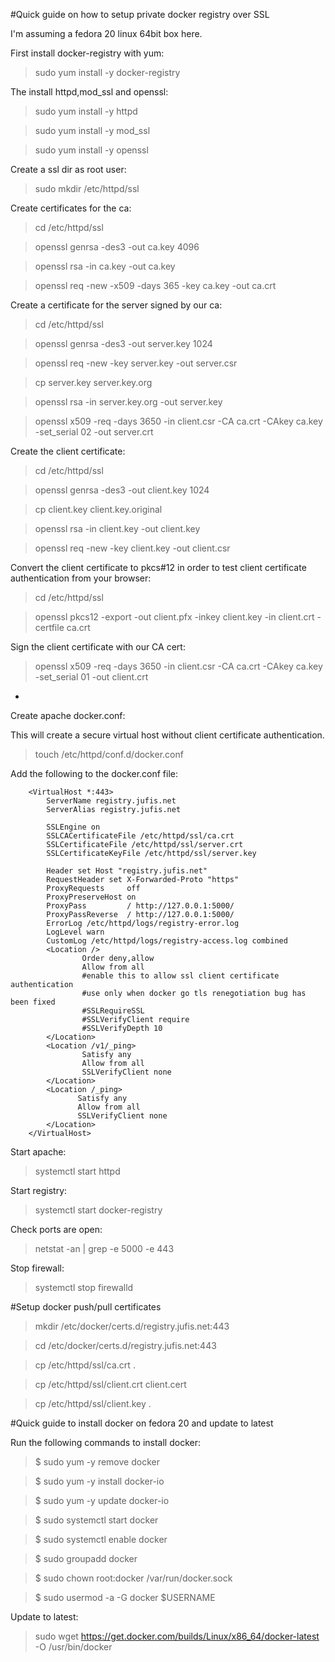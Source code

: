 #Quick guide on how to setup private docker registry over SSL

I'm assuming a fedora 20 linux 64bit box here.

First install docker-registry with yum:

>sudo yum install -y docker-registry

The install httpd,mod_ssl and openssl:

>sudo yum install -y httpd

>sudo yum install -y mod_ssl

>sudo yum install -y openssl


Create a ssl dir as root user:

>sudo mkdir /etc/httpd/ssl


Create certificates for the ca:

>cd /etc/httpd/ssl

>openssl genrsa -des3 -out ca.key 4096

>openssl rsa -in ca.key -out ca.key

>openssl req -new -x509 -days 365 -key ca.key -out ca.crt


Create a certificate for the server signed by our ca:

>cd /etc/httpd/ssl

>openssl genrsa -des3 -out server.key 1024

>openssl req -new -key server.key -out server.csr

>cp server.key server.key.org

>openssl rsa -in server.key.org -out server.key

>openssl x509 -req -days 3650 -in client.csr -CA ca.crt -CAkey ca.key -set_serial 02 -out server.crt


Create the client certificate:

>cd /etc/httpd/ssl

>openssl genrsa -des3 -out client.key 1024

>cp client.key client.key.original

>openssl rsa -in client.key -out client.key

>openssl req -new -key client.key -out client.csr


Convert the client certificate to pkcs#12 in order to test client certificate authentication from your browser:

>cd /etc/httpd/ssl

>openssl pkcs12 -export -out client.pfx -inkey client.key -in client.crt -certfile ca.crt


Sign the client certificate with our CA cert:

>openssl x509 -req -days 3650 -in client.csr -CA ca.crt -CAkey ca.key -set_serial 01 -out client.crt

-
Create apache docker.conf:

This will create a secure virtual host without client certificate authentication.

>touch /etc/httpd/conf.d/docker.conf

Add the following to the docker.conf file:

		<VirtualHost *:443>
	        ServerName registry.jufis.net
	        ServerAlias registry.jufis.net
	
	        SSLEngine on
	        SSLCACertificateFile /etc/httpd/ssl/ca.crt
	        SSLCertificateFile /etc/httpd/ssl/server.crt
	        SSLCertificateKeyFile /etc/httpd/ssl/server.key
	
	        Header set Host "registry.jufis.net"
	        RequestHeader set X-Forwarded-Proto "https"
	        ProxyRequests     off
	        ProxyPreserveHost on
	        ProxyPass         / http://127.0.0.1:5000/
	        ProxyPassReverse  / http://127.0.0.1:5000/
	        ErrorLog /etc/httpd/logs/registry-error.log
	        LogLevel warn
	        CustomLog /etc/httpd/logs/registry-access.log combined
	        <Location />
	                Order deny,allow
	                Allow from all
	                #enable this to allow ssl client certificate authentication
	                #use only when docker go tls renegotiation bug has been fixed
	                #SSLRequireSSL
	                #SSLVerifyClient require
	                #SSLVerifyDepth 10
	        </Location>
	        <Location /v1/_ping>
	                Satisfy any
	                Allow from all
	                SSLVerifyClient none
	        </Location>
	        <Location /_ping>
	               Satisfy any
	               Allow from all
	               SSLVerifyClient none
	        </Location>
		</VirtualHost>

Start apache:

>systemctl start httpd

Start registry:

>systemctl start docker-registry

Check ports are open:

>netstat -an | grep -e 5000 -e 443

Stop firewall:

>systemctl stop firewalld


#Setup docker push/pull certificates

>mkdir /etc/docker/certs.d/registry.jufis.net:443

>cd /etc/docker/certs.d/registry.jufis.net:443

>cp /etc/httpd/ssl/ca.crt .

>cp /etc/httpd/ssl/client.crt client.cert

>cp /etc/httpd/ssl/client.key .


#Quick guide to install docker on fedora 20 and update to latest

Run the following commands to install docker:

>$ sudo yum -y remove docker

>$ sudo yum -y install docker-io

>$ sudo yum -y update docker-io

>$ sudo systemctl start docker

>$ sudo systemctl enable docker

>$ sudo groupadd docker

>$ sudo chown root:docker /var/run/docker.sock

>$ sudo usermod -a -G docker $USERNAME

Update to latest:

>sudo wget https://get.docker.com/builds/Linux/x86_64/docker-latest -O /usr/bin/docker

